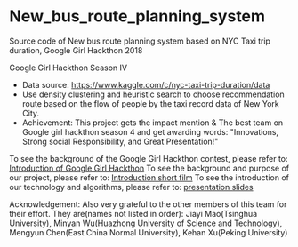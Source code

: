 # New_bus_route_planning_system
Source code of New bus route planning system based on NYC Taxi trip duration, Google Girl Hackthon 2018

Google Girl Hackthon Season Ⅳ

* Data source: https://www.kaggle.com/c/nyc-taxi-trip-duration/data
* Use density clustering and heuristic search to choose recommendation route based on the flow of people by the taxi record data of New York City.
* Achievement: This project gets the impact mention & The best team on Google girl hackthon season 4 and get awarding words: "Innovations, Strong social Responsibility, and Great Presentation!"

To see the background of the Google Girl Hackthon contest, please refer to: [Introduction of Google Girl Hackthon][1]
To see the background and purpose of our project, please refer to: [Introduction short film][2]
To see the introduction of our technology and algorithms, please refer to: [presentation slides][3]

Acknowledgement: Also very grateful to the other members of this team for their effort. They are(names not listed in order): Jiayi Mao(Tsinghua University), Minyan Wu(Huazhong University of Science and Technology), Mengyun Chen(East China Normal University), Kehan Xu(Peking University)

[1]: https://www.youtube.com/watch?v=U4JTUffoGR0
[2]: https://github.com/PurityFan/New_bus_route_planning_system/blob/master/%5Bbackground%5Dtechnology%20make%20a%20better%20world.mp4
[3]: https://github.com/PurityFan/New_bus_route_planning_system/blob/master/presentation.pdf
